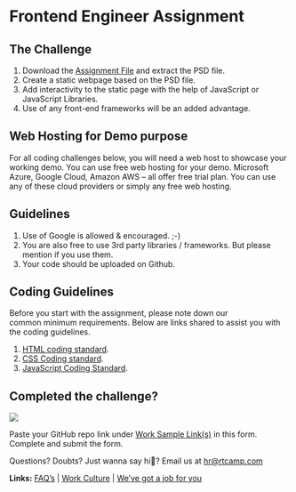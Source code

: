 # Frontend Engineer Assignment

The Challenge
-------------

1.  Download the [Assignment File](https://github.com/rtCamp/hiring-assignments/raw/master/Frontend-Engineer/FrontEnd-Developer-Assignment.zip) and extract the PSD file.
2.  Create a static webpage based on the PSD file.
3.  Add interactivity to the static page with the help of JavaScript or JavaScript Libraries.
4.  Use of any front-end frameworks will be an added advantage.

Web Hosting for Demo purpose
----------------------------

For all coding challenges below, you will need a web host to showcase your working demo. You can use free web hosting for your demo. Microsoft Azure, Google Cloud, Amazon AWS – all offer free trial plan. You can use any of these cloud providers or simply any free web hosting.

Guidelines
----------

1.  Use of Google is allowed & encouraged. ;-)
2.  You are also free to use 3rd party libraries / frameworks. But please mention if you use them.
3.  Your code should be uploaded on Github.

Coding Guidelines
-----------------

Before you start with the assignment, please note down our common minimum requirements. Below are links shared to assist you with the coding guidelines.

1.  [HTML coding standard](https://make.wordpress.org/core/handbook/best-practices/coding-standards/html/).
2.  [CSS Coding standard](https://make.wordpress.org/core/handbook/best-practices/coding-standards/css/).
3.  [JavaScript Coding Standard](https://make.wordpress.org/core/handbook/best-practices/coding-standards/javascript/).

Completed the challenge?
------------------------
![](https://media.githubusercontent.com/media/rtCamp/hiring-assignments/master/img/hello-there.jpg)

Paste your GitHub repo link under [Work Sample Link(s)](https://careers.rtcamp.com/front-end-web-engineer/#application-form) in this form. Complete and submit the form.

Questions? Doubts? Just wanna say hi🖖? Email us at [hr@rtcamp.com](mailto:hr@rtcamp.com)

**Links:** [FAQ’s](https://careers.rtcamp.com/faq/) | [Work Culture](https://careers.rtcamp.com/work-culture/) | [We’ve got a job for you](https://careers.rtcamp.com/front-end-web-engineer/#application-form)